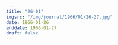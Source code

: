```yaml
---
title: "26-01"
imgsrc: "/img/journal/1966/01/26-27.jpg"
date: 1966-01-26
enddate: 1966-01-27
draft: false
---
```


<!-- fix pre-formatted input -->
